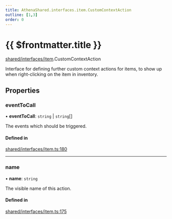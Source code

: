 ```yaml
---
title: AthenaShared.interfaces.item.CustomContextAction
outline: [1,3]
order: 0
---
```


# {{ $frontmatter.title }}


[shared/interfaces/item](../modules/shared_interfaces_item.md).CustomContextAction

Interface for defining further custom context actions for items,
to show up when right-clicking on the item in inventory.

## Properties

### eventToCall

• **eventToCall**: `string` \| `string`[]

The events which should be triggered.

#### Defined in

[shared/interfaces/item.ts:180](https://github.com/Stuyk/altv-athena/blob/b36eb29/src/core/shared/interfaces/item.ts#L180)

___

### name

• **name**: `string`

The visible name of this action.

#### Defined in

[shared/interfaces/item.ts:175](https://github.com/Stuyk/altv-athena/blob/b36eb29/src/core/shared/interfaces/item.ts#L175)

